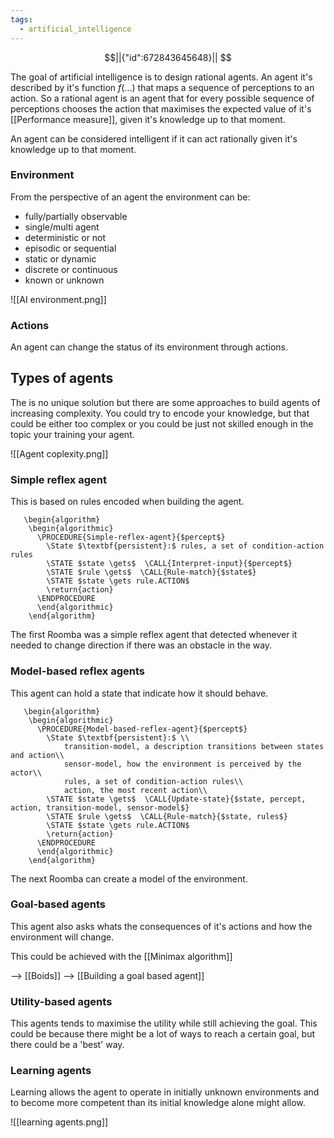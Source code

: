 ```yaml
---
tags:
  - artificial_intelligence
---
```


```math
||{"id":672843645648}||


```
The goal of artificial intelligence is to design rational agents. An agent it's described by it's function $f(\dots)$ that maps a sequence of perceptions to an action. So a rational agent is an agent that for every possible sequence of perceptions chooses the action that maximises the expected value of it's [[Performance measure]], given it's knowledge up to that moment.

An agent can be considered intelligent if it can act rationally given it's knowledge up to that moment.
### Environment

From the perspective of an agent the environment can be:
- fully/partially observable
- single/multi agent
- deterministic or not
- episodic or sequential
- static or dynamic
- discrete or continuous
- known or unknown

![[AI environment.png]]

### Actions

An agent can change the status of its environment through actions.

## Types of agents

The is no unique solution but there are some approaches to build agents of increasing complexity. You could try to encode your knowledge, but that could be either too complex or you could be just not skilled enough in the topic your training your agent.  

![[Agent coplexity.png]]

### Simple reflex agent

 This is based on rules encoded when building the agent.
```pseudo
   \begin{algorithm}
    \begin{algorithmic}
      \PROCEDURE{Simple-reflex-agent}{$percept$} 
	    \State $\textbf{persistent}:$ rules, a set of condition-action rules
		\STATE $state \gets$  \CALL{Interpret-input}{$percept$}
        \STATE $rule \gets$  \CALL{Rule-match}{$state$}
        \STATE $state \gets rule.ACTION$
	    \return{action}
      \ENDPROCEDURE
      \end{algorithmic}
    \end{algorithm}
```
The first Roomba was a simple reflex agent that detected whenever it needed to change direction if there was an obstacle in the way. 

### Model-based reflex agents

This agent can hold a state that indicate how it should behave.
```pseudo
   \begin{algorithm}
    \begin{algorithmic}
      \PROCEDURE{Model-based-reflex-agent}{$percept$} 
	    \State $\textbf{persistent}:$ \\
			transition-model, a description transitions between states and action\\ 
			sensor-model, how the environment is perceived by the actor\\ 
			rules, a set of condition-action rules\\
			action, the most recent action\\
		\STATE $state \gets$  \CALL{Update-state}{$state, percept, action, transition-model, sensor-model$}
        \STATE $rule \gets$  \CALL{Rule-match}{$state, rules$}
        \STATE $state \gets rule.ACTION$
	    \return{action}
      \ENDPROCEDURE
      \end{algorithmic}
    \end{algorithm}
```
 The next Roomba can create a model of the environment.

### Goal-based agents

This agent also asks whats the consequences of it's actions and how the environment will change.

This could be achieved with the [[Minimax algorithm]] 

--> [[Boids]]
--> [[Building a goal based agent]]
### Utility-based agents

This agents tends to maximise the utility while still achieving the goal. This could be because there might be a lot of ways to reach a certain goal, but there could be a 'best' way. 
### Learning agents

Learning allows the agent to operate in initially unknown environments and to become more competent than its initial knowledge alone might allow.

![[learning agents.png]]


